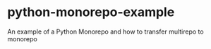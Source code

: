 # python-monorepo-example
An example of a Python Monorepo and how to transfer multirepo to monorepo
